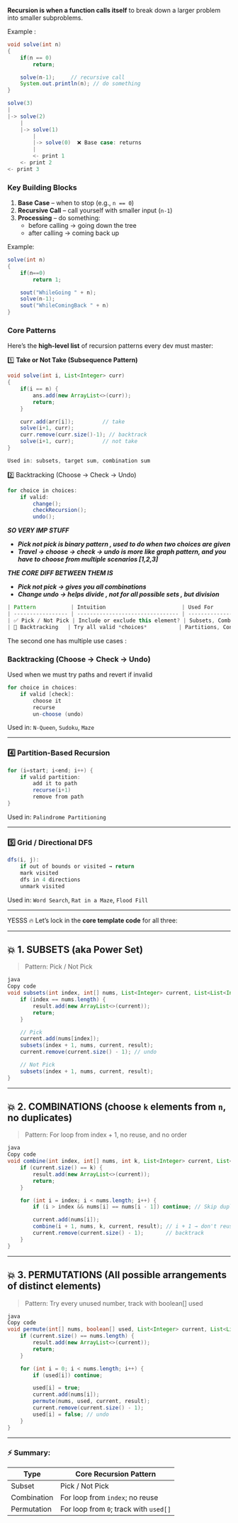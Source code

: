 **Recursion is when a function calls itself** to break down a larger problem into smaller subproblems.

Example :

```java
void solve(int n)
{
	if(n == 0)
		return;

	solve(n-1);     // recursive call
	System.out.println(n); // do something
}
```

```java
solve(3)
|
|-> solve(2)
    |
    |-> solve(1)
        |
        |-> solve(0)  ❌ Base case: returns
        |
        <- print 1
    <- print 2
<- print 3
```

### Key Building Blocks

1. **Base Case** – when to stop (e.g., `n == 0`)
2. **Recursive Call** – call yourself with smaller input (`n-1`)
3. **Processing** – do something:
   - before calling → going down the tree
   - after calling → coming back up

Example:

```java
solve(int n)
{
	if(n==0)
		return 1;

	sout("WhileGoing " + n);
	solve(n-1);
	sout("WhileComingBack " + n)
}
```

### Core Patterns

Here’s the **high-level list** of recursion patterns every dev must master:

1️⃣ **Take or Not Take (Subsequence Pattern)**

```java
void solve(int i, List<Integer> curr)
{
    if(i == n) {
        ans.add(new ArrayList<>(curr));
        return;
    }

    curr.add(arr[i]);         // take
    solve(i+1, curr);
    curr.remove(curr.size()-1); // backtrack
    solve(i+1, curr);         // not take
}

Used in: subsets, target sum, combination sum
```

2️⃣ Backtracking (Choose → Check → Undo)

```java
for choice in choices:
    if valid:
        change();
        checkRecursion();
        undo();
```

**_SO VERY IMP STUFF_**

- **_Pick not pick is binary pattern , used to do when two choices are given_**
- **_Travel → choose → check → undo is more like graph pattern, and you have to choose from multiple scenarios [1,2,3]_**

**_THE CORE DIFF BETWEEN THEM IS_**

- **_Pick not pick → gives you all combinations_**
- **_Change undo → helps divide , not for all possible sets , but division_**

```java
| Pattern           | Intuition                        | Used For                            |
| ----------------- | -------------------------------- | ----------------------------------- |
| ✅ Pick / Not Pick | Include or exclude this element? | Subsets, Combinations, Subsequences |
| 🧠 Backtracking   | Try all valid *choices*          | Partitions, Constraints, Boards     |

```

The second one has multiple use cases :

### **Backtracking (Choose → Check → Undo)**

Used when we must try paths and revert if invalid

```java
for choice in choices:
    if valid [check]:
        choose it
        recurse
        un-choose (undo)
```

Used in: `N-Queen`, `Sudoku`, `Maze`

---

### 4️⃣ **Partition-Based Recursion**

```java
for (i=start; i<end; i++) {
    if valid partition:
        add it to path
        recurse(i+1)
        remove from path
}
```

Used in: `Palindrome Partitioning`

---

### 5️⃣ **Grid / Directional DFS**

```java
dfs(i, j):
    if out of bounds or visited → return
    mark visited
    dfs in 4 directions
    unmark visited
```

Used in: `Word Search`, `Rat in a Maze`, `Flood Fill`

---

YESSS 🔥 Let’s lock in the **core template code** for all three:

---

## 💥 1. SUBSETS (aka Power Set)

> Pattern: Pick / Not Pick

```java
java
Copy code
void subsets(int index, int[] nums, List<Integer> current, List<List<Integer>> result) {
    if (index == nums.length) {
        result.add(new ArrayList<>(current));
        return;
    }

    // Pick
    current.add(nums[index]);
    subsets(index + 1, nums, current, result);
    current.remove(current.size() - 1); // undo

    // Not Pick
    subsets(index + 1, nums, current, result);
}

```

---

## 💥 2. COMBINATIONS (choose `k` elements from `n`, no duplicates)

> Pattern: For loop from index + 1, no reuse, and no order

```java
java
Copy code
void combine(int index, int[] nums, int k, List<Integer> current, List<List<Integer>> result) {
    if (current.size() == k) {
        result.add(new ArrayList<>(current));
        return;
    }

    for (int i = index; i < nums.length; i++) {
        if (i > index && nums[i] == nums[i - 1]) continue; // Skip duplicates (if needed)

        current.add(nums[i]);
        combine(i + 1, nums, k, current, result); // i + 1 → don't reuse
        current.remove(current.size() - 1);       // backtrack
    }
}

```

---

## 💥 3. PERMUTATIONS (All possible arrangements of distinct elements)

> Pattern: Try every unused number, track with boolean[] used

```java
java
Copy code
void permute(int[] nums, boolean[] used, List<Integer> current, List<List<Integer>> result) {
    if (current.size() == nums.length) {
        result.add(new ArrayList<>(current));
        return;
    }

    for (int i = 0; i < nums.length; i++) {
        if (used[i]) continue;

        used[i] = true;
        current.add(nums[i]);
        permute(nums, used, current, result);
        current.remove(current.size() - 1);
        used[i] = false; // undo
    }
}

```

---

### ⚡ Summary:

| Type        | Core Recursion Pattern                 |
| ----------- | -------------------------------------- |
| Subset      | Pick / Not Pick                        |
| Combination | For loop from `index`; no reuse        |
| Permutation | For loop from `0`; track with `used[]` |
